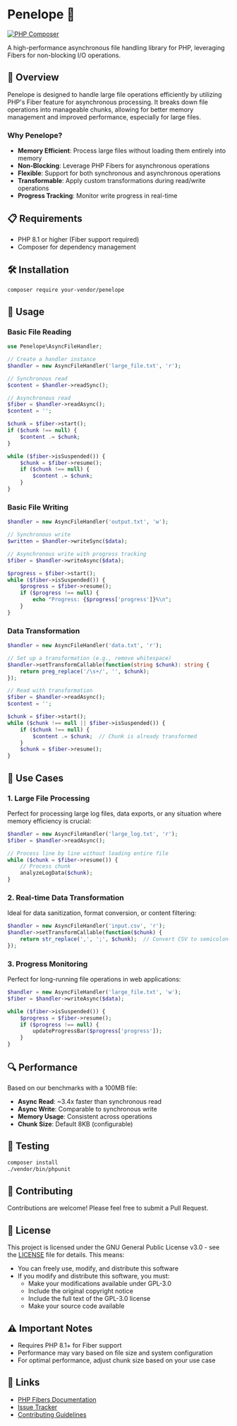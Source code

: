 # Penelope 🧵

[![PHP Composer](https://github.com/cmatosbc/penelope/actions/workflows/composer.yml/badge.svg)](https://github.com/cmatosbc/penelope/actions/workflows/composer.yml)

A high-performance asynchronous file handling library for PHP, leveraging Fibers for non-blocking I/O operations.

## 🚀 Overview

Penelope is designed to handle large file operations efficiently by utilizing PHP's Fiber feature for asynchronous processing. It breaks down file operations into manageable chunks, allowing for better memory management and improved performance, especially for large files.

### Why Penelope?

- **Memory Efficient**: Process large files without loading them entirely into memory
- **Non-Blocking**: Leverage PHP Fibers for asynchronous operations
- **Flexible**: Support for both synchronous and asynchronous operations
- **Transformable**: Apply custom transformations during read/write operations
- **Progress Tracking**: Monitor write progress in real-time

## 📋 Requirements

- PHP 8.1 or higher (Fiber support required)
- Composer for dependency management

## 🛠 Installation

```bash
composer require your-vendor/penelope
```

## 📖 Usage

### Basic File Reading

```php
use Penelope\AsyncFileHandler;

// Create a handler instance
$handler = new AsyncFileHandler('large_file.txt', 'r');

// Synchronous read
$content = $handler->readSync();

// Asynchronous read
$fiber = $handler->readAsync();
$content = '';

$chunk = $fiber->start();
if ($chunk !== null) {
    $content .= $chunk;
}

while ($fiber->isSuspended()) {
    $chunk = $fiber->resume();
    if ($chunk !== null) {
        $content .= $chunk;
    }
}
```

### Basic File Writing

```php
$handler = new AsyncFileHandler('output.txt', 'w');

// Synchronous write
$written = $handler->writeSync($data);

// Asynchronous write with progress tracking
$fiber = $handler->writeAsync($data);

$progress = $fiber->start();
while ($fiber->isSuspended()) {
    $progress = $fiber->resume();
    if ($progress !== null) {
        echo "Progress: {$progress['progress']}%\n";
    }
}
```

### Data Transformation

```php
$handler = new AsyncFileHandler('data.txt', 'r');

// Set up a transformation (e.g., remove whitespace)
$handler->setTransformCallable(function(string $chunk): string {
    return preg_replace('/\s+/', '', $chunk);
});

// Read with transformation
$fiber = $handler->readAsync();
$content = '';

$chunk = $fiber->start();
while ($chunk !== null || $fiber->isSuspended()) {
    if ($chunk !== null) {
        $content .= $chunk;  // Chunk is already transformed
    }
    $chunk = $fiber->resume();
}
```

## 🎯 Use Cases

### 1. Large File Processing
Perfect for processing large log files, data exports, or any situation where memory efficiency is crucial:

```php
$handler = new AsyncFileHandler('large_log.txt', 'r');
$fiber = $handler->readAsync();

// Process line by line without loading entire file
while ($chunk = $fiber->resume()) {
    // Process chunk
    analyzeLogData($chunk);
}
```

### 2. Real-time Data Transformation
Ideal for data sanitization, format conversion, or content filtering:

```php
$handler = new AsyncFileHandler('input.csv', 'r');
$handler->setTransformCallable(function($chunk) {
    return str_replace(',', ';', $chunk);  // Convert CSV to semicolon-separated
});
```

### 3. Progress Monitoring
Perfect for long-running file operations in web applications:

```php
$handler = new AsyncFileHandler('large_file.txt', 'w');
$fiber = $handler->writeAsync($data);

while ($fiber->isSuspended()) {
    $progress = $fiber->resume();
    if ($progress !== null) {
        updateProgressBar($progress['progress']);
    }
}
```

## 🔍 Performance

Based on our benchmarks with a 100MB file:

- **Async Read**: ~3.4x faster than synchronous read
- **Async Write**: Comparable to synchronous write
- **Memory Usage**: Consistent across operations
- **Chunk Size**: Default 8KB (configurable)

## 🧪 Testing

```bash
composer install
./vendor/bin/phpunit
```

## 🤝 Contributing

Contributions are welcome! Please feel free to submit a Pull Request.

## 📝 License

This project is licensed under the GNU General Public License v3.0 - see the [LICENSE](LICENSE) file for details. This means:

- You can freely use, modify, and distribute this software
- If you modify and distribute this software, you must:
  * Make your modifications available under GPL-3.0
  * Include the original copyright notice
  * Include the full text of the GPL-3.0 license
  * Make your source code available

## ⚠️ Important Notes

- Requires PHP 8.1+ for Fiber support
- Performance may vary based on file size and system configuration
- For optimal performance, adjust chunk size based on your use case

## 🔗 Links

- [PHP Fibers Documentation](https://www.php.net/manual/en/language.fibers.php)
- [Issue Tracker](https://github.com/your-username/penelope/issues)
- [Contributing Guidelines](CONTRIBUTING.md)
